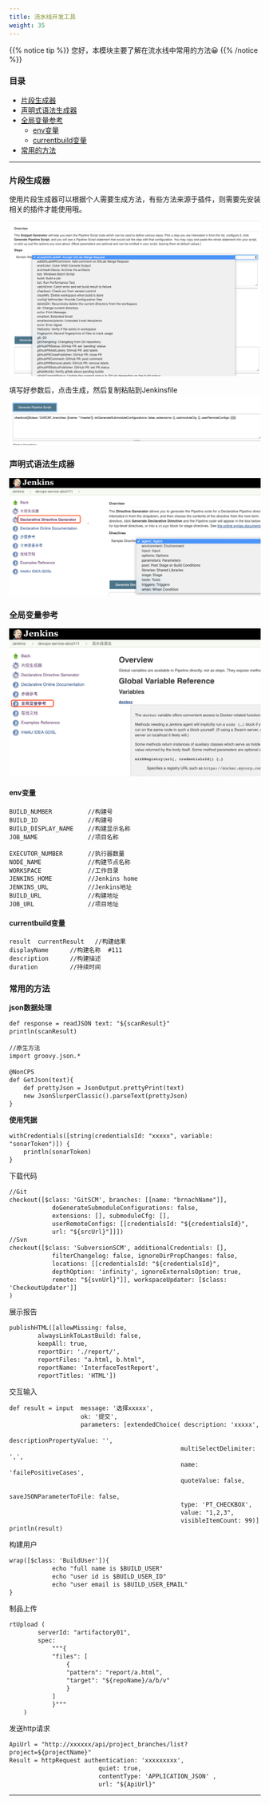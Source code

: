 ```yaml
---
title: 流水线开发工具
weight: 35
---
```



{{% notice tip %}}
您好，本模块主要了解在流水线中常用的方法😀
{{% /notice %}}

### 目录

+ [片段生成器](#片段生成器)
+ [声明式语法生成器](#声明式语法生成器)
+ [全局变量参考](#全局变量参考)
  - [env变量](#env变量)
  - [currentbuild变量](#currentbuild变量)
+ [常用的方法](#常用的方法)

---


### 片段生成器

使用片段生成器可以根据个人需要生成方法，有些方法来源于插件，则需要先安装相关的插件才能使用哦。

![images](images/01.png)


填写好参数后，点击生成，然后复制粘贴到Jenkinsfile
![images](images/02.png)


### 声明式语法生成器

![images](images/03.png)



### 全局变量参考
![images](images/04.png)


#### env变量

```
BUILD_NUMBER          //构建号
BUILD_ID              //构建号
BUILD_DISPLAY_NAME    //构建显示名称
JOB_NAME              //项目名称
              
EXECUTOR_NUMBER       //执行器数量
NODE_NAME             //构建节点名称
WORKSPACE             //工作目录
JENKINS_HOME          //Jenkins home
JENKINS_URL           //Jenkins地址
BUILD_URL             //构建地址
JOB_URL               //项目地址
```

#### currentbuild变量

```
result  currentResult   //构建结果
displayName      //构建名称  #111
description      //构建描述
duration         //持续时间
```


### 常用的方法

**json数据处理**

```
def response = readJSON text: "${scanResult}"
println(scanResult)

//原生方法
import groovy.json.*

@NonCPS
def GetJson(text){
    def prettyJson = JsonOutput.prettyPrint(text) 
    new JsonSlurperClassic().parseText(prettyJson)
}

```


**使用凭据**

```
withCredentials([string(credentialsId: "xxxxx", variable: "sonarToken")]) {
    println(sonarToken)
}
```

下载代码

```
//Git
checkout([$class: 'GitSCM', branches: [[name: "brnachName"]], 
            doGenerateSubmoduleConfigurations: false, 
            extensions: [], submoduleCfg: [], 
            userRemoteConfigs: [[credentialsId: "${credentialsId}", 
            url: "${srcUrl}"]]])
//Svn
checkout([$class: 'SubversionSCM', additionalCredentials: [], 
            filterChangelog: false, ignoreDirPropChanges: false, 
            locations: [[credentialsId: "${credentialsId}", 
            depthOption: 'infinity', ignoreExternalsOption: true, 
            remote: "${svnUrl}"]], workspaceUpdater: [$class: 'CheckoutUpdater']]
)
```

展示报告

```
publishHTML([allowMissing: false, 
        alwaysLinkToLastBuild: false, 
        keepAll: true, 
        reportDir: './report/', 
        reportFiles: "a.html, b.html", 
        reportName: 'InterfaceTestReport', 
        reportTitles: 'HTML'])

```


交互输入

```
def result = input  message: '选择xxxxx', 
                    ok: '提交',
                    parameters: [extendedChoice( description: 'xxxxx', 
                                                descriptionPropertyValue: '', 
                                                multiSelectDelimiter: ',', 
                                                name: 'failePositiveCases', 
                                                quoteValue: false, 
                                                saveJSONParameterToFile: false, 
                                                type: 'PT_CHECKBOX', 
                                                value: "1,2,3", 
                                                visibleItemCount: 99)]   
println(result)
```


构建用户

```
wrap([$class: 'BuildUser']){
            echo "full name is $BUILD_USER"
            echo "user id is $BUILD_USER_ID"
            echo "user email is $BUILD_USER_EMAIL"
}
```

制品上传

```
rtUpload (
        serverId: "artifactory01",
        spec:
            """{
            "files": [
                {
                "pattern": "report/a.html",
                "target": "${repoName}/a/b/v"
                }
            ]
            }"""
    )
```


发送http请求

```
ApiUrl = "http://xxxxxx/api/project_branches/list?project=${projectName}"
Result = httpRequest authentication: 'xxxxxxxxx',
                         quiet: true, 
                         contentType: 'APPLICATION_JSON' ,  
                         url: "${ApiUrl}"
```













---


